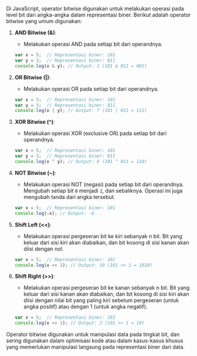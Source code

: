Di JavaScript, operator bitwise digunakan untuk melakukan operasi pada level bit dari angka-angka dalam representasi biner. Berikut adalah operator bitwise yang umum digunakan:

1. **AND Bitwise (&)**:
   - Melakukan operasi AND pada setiap bit dari operandnya.
   ```javascript
   var x = 5;  // Representasi biner: 101
   var y = 3;  // Representasi biner: 011
   console.log(x & y); // Output: 1 (101 & 011 = 001)
   ```

2. **OR Bitwise (|)**:
   - Melakukan operasi OR pada setiap bit dari operandnya.
   ```javascript
   var x = 5;  // Representasi biner: 101
   var y = 3;  // Representasi biner: 011
   console.log(x | y); // Output: 7 (101 | 011 = 111)
   ```

3. **XOR Bitwise (^)**:
   - Melakukan operasi XOR (exclusive OR) pada setiap bit dari operandnya.
   ```javascript
   var x = 5;  // Representasi biner: 101
   var y = 3;  // Representasi biner: 011
   console.log(x ^ y); // Output: 6 (101 ^ 011 = 110)
   ```

4. **NOT Bitwise (~)**:
   - Melakukan operasi NOT (negasi) pada setiap bit dari operandnya. Mengubah setiap bit `0` menjadi `1`, dan sebaliknya. Operasi ini juga mengubah tanda dari angka tersebut.
   ```javascript
   var x = 5;  // Representasi biner: 101
   console.log(~x); // Output: -6
   ```

5. **Shift Left (<<)**:
   - Melakukan operasi pergeseran bit ke kiri sebanyak n bit. Bit yang keluar dari sisi kiri akan diabaikan, dan bit kosong di sisi kanan akan diisi dengan nol.
   ```javascript
   var x = 5;  // Representasi biner: 101
   console.log(x << 1); // Output: 10 (101 << 1 = 1010)
   ```

6. **Shift Right (>>)**:
   - Melakukan operasi pergeseran bit ke kanan sebanyak n bit. Bit yang keluar dari sisi kanan akan diabaikan, dan bit kosong di sisi kiri akan diisi dengan nilai bit yang paling kiri sebelum pergeseran (untuk angka positif) atau dengan 1 (untuk angka negatif).
   ```javascript
   var x = 5;  // Representasi biner: 101
   console.log(x >> 1); // Output: 2 (101 >> 1 = 10)
   ```

Operator bitwise digunakan untuk manipulasi data pada tingkat bit, dan sering digunakan dalam optimisasi kode atau dalam kasus-kasus khusus yang memerlukan manipulasi langsung pada representasi biner dari data.
